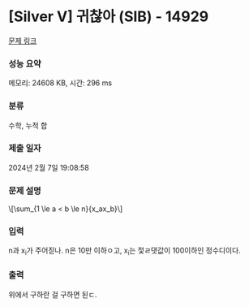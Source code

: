 # [Silver V] 귀찮아 (SIB) - 14929 

[문제 링크](https://www.acmicpc.net/problem/14929) 

### 성능 요약

메모리: 24608 KB, 시간: 296 ms

### 분류

수학, 누적 합

### 제출 일자

2024년 2월 7일 19:08:58

### 문제 설명

<p>\[\sum_{1 \le a < b \le n}{x_ax_b}\]</p>

### 입력 

 <p>n과 x<sub>i</sub>가 주어짇나. n은 10만 이하ㅇ고, x<sub>i</sub>는 젗ㄹ댓값이 100이하인 정수디이다.</p>

### 출력 

 <p>위에서 구하란 걸 구하면 된ㄷ.</p>

